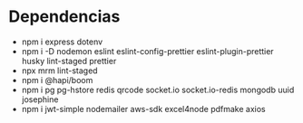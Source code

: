 # Dependencias

- npm i express dotenv
- npm i -D nodemon eslint eslint-config-prettier eslint-plugin-prettier husky lint-staged prettier
- npx mrm lint-staged
- npm i @hapi/boom
- npm i pg pg-hstore redis qrcode socket.io socket.io-redis mongodb uuid josephine
- npm i jwt-simple nodemailer aws-sdk excel4node pdfmake axios
